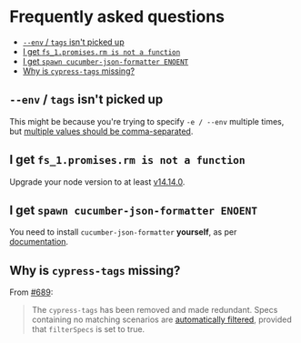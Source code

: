 # Frequently asked questions

* [`--env` / `tags` isn't picked up](#--env--tags-isnt-picked-up)
* [I get `fs_1.promises.rm is not a function`](#i-get-fs_1promisesrm-is-not-a-function)
* [I get `spawn cucumber-json-formatter ENOENT`](#i-get-spawn-cucumber-json-formatter-enoent)
* [Why is `cypress-tags` missing?](#why-is-cypress-tags-missing)

## `--env` / `tags` isn't picked up

This might be because you're trying to specify `-e / --env` multiple times, but [multiple values should be comma-separated](https://docs.cypress.io/guides/guides/command-line#cypress-run-env-lt-env-gt).

## I get `fs_1.promises.rm is not a function`

Upgrade your node version to at least [v14.14.0](https://nodejs.org/api/fs.html#fspromisesrmpath-options).

## I get `spawn cucumber-json-formatter ENOENT`

You need to install `cucumber-json-formatter` **yourself**, as per [documentation](json-report.md).

## Why is `cypress-tags` missing?

From [#689](https://github.com/badeball/cypress-cucumber-preprocessor/issues/689):

> The `cypress-tags` has been removed and made redundant. Specs containing no matching scenarios are [automatically filtered](https://github.com/badeball/cypress-cucumber-preprocessor/blob/master/docs/tags.md#running-a-subset-of-scenarios), provided that `filterSpecs` is set to true.
